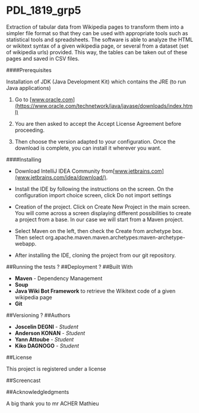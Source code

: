 # PDL_1819_grp5

Extraction of tabular data from Wikipedia pages to transform them into a simpler file format so that they can be used with appropriate tools such as statistical tools and spreadsheets. 
The software is able to analyze the HTML or wikitext syntax of a given wikipedia page, or several from a dataset (set of wikipedia urls) provided. This way, the tables can be taken out of these pages and saved in CSV files.

####Prerequisites

Installation of JDK (Java Development Kit) which contains the JRE (to run Java applications)

1. Go to [www.oracle.com](https://www.oracle.com/technetwork/java/javase/downloads/index.html)

2. You are then asked to accept the Accept License Agreement before proceeding.

3. Then choose the version adapted to your configuration. Once the download is complete, you can install it wherever you want.


####Installing

* Download IntelliJ IDEA Community from[www.jetbrains.com](www.jetbrains.com/idea/download/). 
* Install the IDE by following the instructions on the screen.
On the configuration import choice screen, click Do not import settings
* Creation of the project. Click on Create New Project in the main screen. You will come across a screen displaying different possibilities to create a project from a base. 
In our case we will start from a Maven project.

* Select Maven on the left, then check the Create from archetype box. Then select org.apache.maven.maven.archetypes:maven-archetype-webapp.
* After installing the IDE, cloning the project from our git repository.

##Running the tests
?
##Deployment
?
##Built With

* **Maven** - Dependency Management
* **Soup**
* **Java Wiki Bot Framework** to retrieve the Wikitext code of a given wikipedia page
* **Git** 

##Versioning
?
##Authors

* **Joscelin DEGNI** - *Student*
* **Anderson KONAN** - *Student*
* **Yann Attoube** - *Student*
* **Kiko DAGNOGO** - *Student*

##License

This project is registered under a license

##Screencast

##Acknowledgledgments

A big thank you to mr ACHER Mathieu

